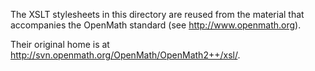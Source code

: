 The XSLT stylesheets in this directory are reused from the material that 
accompanies the OpenMath standard (see http://www.openmath.org).

Their original home is at http://svn.openmath.org/OpenMath/OpenMath2++/xsl/.
